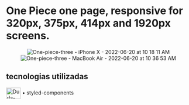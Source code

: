 # One Piece one page, responsive for 320px, 375px, 414px and 1920px screens.

<div align="center">
  
![One-piece-three - iPhone X - 2022-06-20 at 10 18 11 AM](https://user-images.githubusercontent.com/99972177/174610974-d42a5e04-1f0c-4684-841c-c4e8ce050643.jpg)
![One-piece-three - MacBook Air - 2022-06-20 at 10 36 53 AM](https://user-images.githubusercontent.com/99972177/174613766-fd51d021-c7b1-4d30-8bdc-b3ace91e7f17.jpg)
  
</div>

## tecnologias utilizadas 

 <img align="center" alt="Duda-React" height="30" width="40" src="https://cdn.jsdelivr.net/gh/devicons/devicon/icons/react/react-original.svg" /> • styled-components
